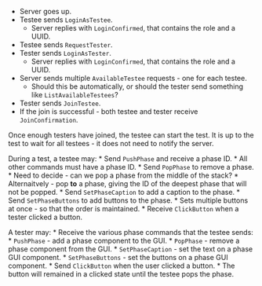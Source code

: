 * Server goes up.
* Testee sends `LoginAsTestee`.
    * Server replies with `LoginConfirmed`, that contains the role and a UUID.
* Testee sends `RequestTester`.
* Tester sends `LoginAsTester`.
    * Server replies with `LoginConfirmed`, that contains the role and a UUID.
* Server sends multiple `AvailableTestee` requests - one for each testee.
    * Should this be automatically, or should the tester send something like `ListAvailableTestees`?
* Tester sends `JoinTestee`.
* If the join is successful - both testee and tester receive `JoinConfirmation`.

Once enough testers have joined, the testee can start the test. It is up to the test to wait for all testees - it does not need to notify the server.

During a test, a testee may:
    * Send `PushPhase` and receive a phase ID.
        * All other commands must have a phase ID.
    * Send `PopPhase` to remove a phase.
        * Need to decide - can we pop a phase from the middle of the stack?
        * Alternaitvely - pop **to** a phase, giving the ID of the deepest phase that will not be popped.
    * Send `SetPhaseCaption` to add a caption to the phase.
    * Send `SetPhaseButtons` to add buttons to the phase.
        * Sets multiple buttons at once - so that the order is maintained.
    * Receive `ClickButton` when a tester clicked a button.

A tester may:
    * Receive the various phase commands that the testee sends:
        * `PushPhase` - add a phase component to the GUI.
        * `PopPhase` - remove a phase component from the GUI.
        * `SetPhaseCaption` - set the text on a phase GUI component.
        * `SetPhaseButtons` - set the buttons on a phase GUI component.
    * Send `ClickButton` when the user clicked a button.
        * The button will remained in a clicked state until the testee pops the phase.
